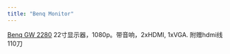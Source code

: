 ```yaml
---
title: "Benq Monitor"
---
```

[Benq GW 2280](https://www.benq.com/en-ap/monitor/stylish/gw2280.html) 22寸显示器，1080p。带音响，2xHDMI, 1xVGA. 附赠hdmi线 110刀

